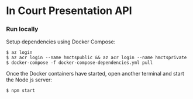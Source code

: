 # In Court Presentation API


### Run locally
Setup dependencies using Docker Compose:
```
$ az login
$ az acr login --name hmctspublic && az acr login --name hmctsprivate
$ docker-compose -f docker-compose-dependencies.yml pull

```

Once the Docker containers have started, open another terminal and start the Node js server:
```
$ npm start
```
